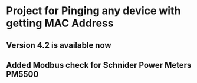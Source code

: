 <h1>Project for Pinging any device with getting MAC Address</h1>
<h2>Version 4.2 is  available now</h2>
<h2>Added Modbus check for Schnider Power Meters PM5500</h2> 
